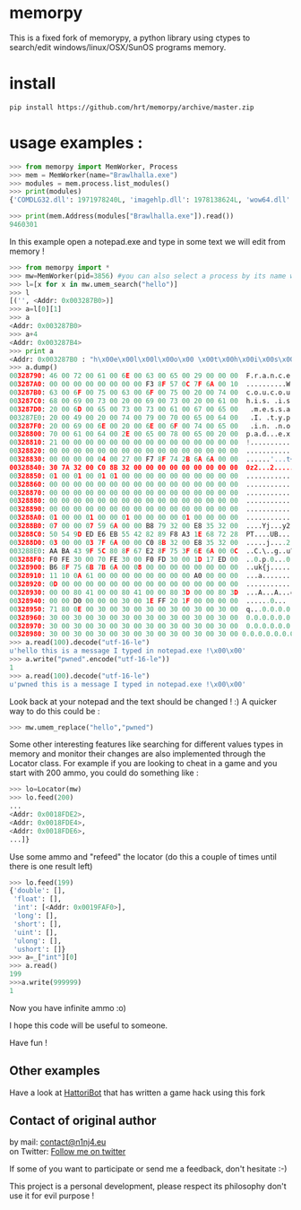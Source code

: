 # memorpy
This is a fixed fork of memorypy, a python library using ctypes to search/edit windows/linux/OSX/SunOS programs memory.

# install
```
pip install https://github.com/hrt/memorpy/archive/master.zip
```
# usage examples :
```python
>>> from memorpy import MemWorker, Process
>>> mem = MemWorker(name="Brawlhalla.exe")
>>> modules = mem.process.list_modules()
>>> print(modules)
{'COMDLG32.dll': 1971978240L, 'imagehlp.dll': 1978138624L, 'wow64.dll': 89980928L, 'MSWSOCK.dll': 1941504000L, 'msvcp_win.dll': 1989869568L, 'MSASN1.dll': 1987641344L, 'tier0_s.dll': 1876033536L, 'dwmapi.dll': 1952579584L, 'nvapi.dll': 1913061376L, 'cryptsp.dll': 1994194944L, 'DINPUT8.dll': 1912078336L, 'dbgcore.DLL': 1755447296L, 'iertutil.dll': 1790377984L, 'PROPSYS.dll': 1958543360L, 'SspiCli.dll': 1964113920L, 'advapi32.dll': 1987117056L, 'ole32.dll': 1996750848L, 'USER32.dll': 2005598208L, 'TextInputFramework.dll': 1819803648L, 'WINTRUST.dll': 1994326016L, 'WindowsCodecs.dll': 1746796544L, 'OLEACC.dll': 1810235392L, 'mlang.dll': 1750007808L, 'SHELL32.dll': 1978269696L, 'DNSAPI.dll': 1896153088L, 'WINMMBASE.dll': 1942093824L, 'HID.DLL': 1894973440L, 'MMDevApi.dll': 1824587776L, 'xinput1_4.dll': 1852833792L, 'WINMM.dll': 1943928832L, 'urlmon.dll': 1792671744L, 'NLAapi.dll': 1845624832L, 'dxgi.dll': 1912340480L, 'CRYPTBASE.dll': 1964048384L, 'ntdll.dll': 2007760896L, 'SETUPAPI.DLL': 1973551104L, 'sechost.dll': 1987837952L, 'Steam2.dll': 1568604160L, 'WININET.dll': 1936785408L, 'nvd3dum.dll': 1623654400L, 'rsaenh.dll': 1957298176L, 'PSAPI.DLL': 1966211072L, 'd2d1.dll': 1903755264L, 'IPHLPAPI.DLL': 1958281216L, 'napinsp.dll': 1845886976L, 'uxtheme.dll': 1949302784L, 'profapi.dll': 1971191808L, 'dhcpcsvc.DLL': 1952317440L, 'DSOUND.dll': 1821376512L, 'shcore.dll': 1965621248L, 'comctl32.dll': 1952907264L, 'winrnr.dll': 1845559296L, 'gpapi.dll': 1956970496L, 'MSCTF.dll': 1966276608L, 'VERSION.dll': 1955069952L, 'bcryptPrimitives.dll': 1973026816L, 'GDI32.dll': 1964244992L, 'CoreMessaging.dll': 1909063680L, 'WINSPOOL.DRV': 1960116224L, 'MSIMG32.dll': 1851588608L, 'steamclient.dll': 1825898496L, 'nvspcap.dll': 1621360640L, 'AVRT.dll': 1824194560L, 'gdi32full.dll': 1984299008L, 'CRYPT32.dll': 57147392L, 'steam.dll': 1688862720L, 'MessageBus.dll': 1925251072L, 'msvcrt.dll': 1990787072L, 'vstdlib_s.dll': 1867251712L, 'shlwapi.dll': 1989148672L, 'Windows.UI.dll': 1820393472L, 'Brawlhalla.exe': 1769472L, 'bcrypt.dll': 1987706880L, 'd3d9.dll': 1794506752L, 'OLEAUT32.dll': 1971322880L, 'XINPUT9_1_0.dll': 1941897216L, 'DnaManager.dll': 1566310400L, 'schannel.dll': 1690632192L, 'wintypes.dll': 1897988096L, 'mscms.dll': 1789198336L, 'USERENV.dll': 1952055296L, 'kernel.appcore.dll': 1978073088L, 'gameoverlayrenderer.dll': 1748369408L, 'd3d11.dll': 1898905600L, 'dcomp.dll': 1848705024L, 'clbcatq.dll': 1967587328L, 'wow64cpu.dll': 2007695360L, 'NSI.dll': 1987051520L, 'KERNELBASE.dll': 1994653696L, 'msi.dll': 1664155648L, 'twinapi.appcore.dll': 1909653504L, 'powrprof.dll': 1964441600L, 'd3dcompiler_47_32.dll': 1611005952L, 'RMCLIENT.dll': 1897857024L, 'RawData.dll': 1750335488L, 'dbghelp.dll': 1942290432L, 'nvldumd.dll': 1766260736L, 'CSERHelper.dll': 1688666112L, 'CoreUIComponents.dll': 1901199360L, 'AUDIOSES.DLL': 1822162944L, 'rasadhlp.dll': 1952251904L, 'pnrpnsp.dll': 1845755904L, 'wshbth.dll': 1845493760L, 'combase.dll': 1968570368L, 'ntmarta.dll': 1957494784L, 'cryptnet.dll': 1957101568L, 'cfgmgr32.dll': 2007302144L, 'fwpuclnt.dll': 1895759872L, 'KERNEL32.DLL': 1993277440L, 'Secur32.dll': 1952776192L, 'DEVOBJ.dll': 1852899328L, 'windows.storage.dll': 1997799424L, 'COMCTL32.dll': 1798111232L, 'WS2_32.dll': 1968177152L, 'NvCamera32.dll': 1614544896L, 'ColorAdapterClient.dll': 1809514496L, 'steam_api.dll': 1746534400L, 'Adobe AIR.dll': 1642070016L, 'dataexchange.dll': 1850146816L, 'win32u.dll': 2007564288L, 'wow64win.dll': 120258560L, 'RPCRT4.dll': 1964834816L, 'IMM32.DLL': 1988362240L, 'ucrtbase.dll': 1985806336L, 'inputhost.dll': 1911422976L, 'nvwgf2um.dll': 1576075264L, 'SteamAir.dll': 1689714688L}

>>> print(mem.Address(modules["Brawlhalla.exe"]).read())
9460301
```

In this example open a notepad.exe and type in some text we will edit from memory !
```python
>>> from memorpy import *
>>> mw=MemWorker(pid=3856) #you can also select a process by its name with the kwarg name=
>>> l=[x for x in mw.umem_search("hello")]
>>> l
[('', <Addr: 0x003287B0>)]
>>> a=l[0][1]
>>> a
<Addr: 0x003287B0>
>>> a+4
<Addr: 0x003287B4>
>>> print a
<Addr: 0x003287B0 : "h\x00e\x00l\x00l\x00o\x00 \x00t\x00h\x00i\x00s\x00 \x00i\x00s\x00 \x00a\x00 \x00m\x00e\x00s\x00s\x00a\x00g\x00e\x00 \x00I\x00" (bytes)>
>>> a.dump()
00328790: 46 00 72 00 61 00 6E 00 63 00 65 00 29 00 00 00  F.r.a.n.c.e.)...
003287A0: 00 00 00 00 00 00 00 00 F3 8F 57 0C 7F 6A 00 10  ..........W..j..
003287B0: 63 00 6F 00 75 00 63 00 6F 00 75 00 20 00 74 00  c.o.u.c.o.u. .t.
003287C0: 68 00 69 00 73 00 20 00 69 00 73 00 20 00 61 00  h.i.s. .i.s. .a.
003287D0: 20 00 6D 00 65 00 73 00 73 00 61 00 67 00 65 00   .m.e.s.s.a.g.e.
003287E0: 20 00 49 00 20 00 74 00 79 00 70 00 65 00 64 00   .I. .t.y.p.e.d.
003287F0: 20 00 69 00 6E 00 20 00 6E 00 6F 00 74 00 65 00   .i.n. .n.o.t.e.
00328800: 70 00 61 00 64 00 2E 00 65 00 78 00 65 00 20 00  p.a.d...e.x.e. .
00328810: 21 00 00 00 00 00 00 00 00 00 00 00 00 00 00 00  !...............
00328820: 00 00 00 00 00 00 00 00 00 00 00 00 00 00 00 00  ................
00328830: 00 00 00 00 04 00 27 00 F7 8F 74 2B 6A 6A 00 00  ......'...t+jj..
00328840: 30 7A 32 00 C0 8B 32 00 00 00 00 00 00 00 00 00  0z2...2.........
00328850: 01 00 01 00 01 01 00 00 00 00 00 00 00 00 00 00  ................
00328860: 00 00 00 00 00 00 00 00 00 00 00 00 00 00 00 00  ................
00328870: 00 00 00 00 00 00 00 00 00 00 00 00 00 00 00 00  ................
00328880: 00 00 00 00 00 00 00 00 00 00 00 00 00 00 00 00  ................
00328890: 00 00 00 00 00 00 00 00 00 00 00 00 00 00 00 00  ................
003288A0: 01 00 00 01 00 00 01 00 00 00 00 01 00 00 00 00  ................
003288B0: 07 00 00 07 59 6A 00 00 B8 79 32 00 E8 35 32 00  ....Yj...y2..52.
003288C0: 50 54 9D ED E6 EB 55 42 82 89 F8 A3 1E 68 72 28  PT....UB.....hr(
003288D0: 03 00 00 03 7F 6A 00 00 C0 8B 32 00 E8 35 32 00  .....j....2..52.
003288E0: AA BA 43 9F 5C 80 8F 67 E2 8F 75 3F 6E 6A 00 0C  ..C.\..g..u?nj..
003288F0: F0 FE 30 00 70 FE 30 00 F0 FD 30 00 1D 17 ED 00  ..0.p.0...0.....
00328900: B6 8F 75 6B 7B 6A 00 08 00 00 00 00 00 00 00 00  ..uk{j..........
00328910: 11 10 0A 61 00 00 00 00 00 00 00 00 A0 00 00 00  ...a............
00328920: 0D 00 00 00 00 00 00 00 00 00 00 00 00 00 00 00  ................
00328930: 00 00 80 41 00 00 80 41 00 00 80 3D 00 00 80 3D  ...A...A...=...=
00328940: 00 00 D0 00 00 00 30 00 1E FF 20 1F 00 00 00 00  ......0... .....
00328950: 71 80 0E 00 30 00 30 00 30 00 30 00 30 00 30 00  q...0.0.0.0.0.0.
00328960: 30 00 30 00 30 00 30 00 30 00 30 00 30 00 30 00  0.0.0.0.0.0.0.0.
00328970: 30 00 30 00 30 00 30 00 30 00 30 00 30 00 30 00  0.0.0.0.0.0.0.0.
00328980: 30 00 30 00 30 00 30 00 30 00 30 00 30 00 30 00 0.0.0.0.0.0.0.0.
>>> a.read(100).decode("utf-16-le")
u'hello this is a message I typed in notepad.exe !\x00\x00'
>>> a.write("pwned".encode("utf-16-le"))
1
>>> a.read(100).decode("utf-16-le")
u'pwned this is a message I typed in notepad.exe !\x00\x00'
```
Look back at your notepad and the text should be changed ! :)
A quicker way to do this could be :
```python
>>> mw.umem_replace("hello","pwned")
```

Some other interesting features like searching for different values types in memory and monitor their changes are also implemented through the Locator class. For example if you are looking to cheat in a game and you start with 200 ammo, you could do something like :

```python
>>> lo=Locator(mw)
>>> lo.feed(200)
...
<Addr: 0x0018FDE2>,
<Addr: 0x0018FDE4>,
<Addr: 0x0018FDE6>,
...]}
```
Use some ammo and "refeed" the locator (do this a couple of times until there is one result left)
```python
>>> lo.feed(199)
{'double': [],
 'float': [],
 'int': [<Addr: 0x0019FAF0>],
 'long': [],
 'short': [],
 'uint': [],
 'ulong': [],
 'ushort': []}
>>> a=_["int"][0]
>>> a.read()
199
>>>a.write(999999)
1
```
Now you have infinite ammo :o)


I hope this code will be useful to someone.

Have fun !
## Other examples
Have a look at [HattoriBot](https://github.com/hrt/HattoriBot) that has written a game hack using this fork

## Contact of original author
by mail: contact@n1nj4.eu  
on Twitter: [Follow me on twitter](https://twitter.com/n1nj4sec)  

If some of you want to participate or send me a feedback, don't hesitate :-)  
  
This project is a personal development, please respect its philosophy don't use it for evil purpose !
